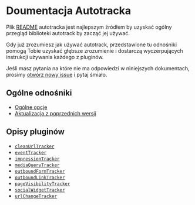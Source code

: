# Doumentacja Autotracka

Plik [README](/README.md) autotracka jest najlepszym źródłem by uzyskać ogólny przegląd biblioteki autotrack by zacząć jej używać.

Gdy już zrozumiesz jak używać autotrack, przedstawione tu odnośniki pomogą Tobie uzyskać głębsze zrozumienie i dostarczą wyczerpujących instrukcji używania każdego z pluginów.

Jeśli masz pytania na które nie ma odpowiedzi w niniejszych dokumentach, prosimy [otwórz nowy issue](https://github.com/googleanalytics/autotrack/issues/new) i pytaj śmiało.

## Ogólne odnośniki

- [Ogólne opcje](/docs/common-options.md)
- [Aktualizacja z poprzednich wersji](/docs/upgrading.md)

## Opisy pluginów

- [`cleanUrlTracker`](/docs/plugins/clean-url-tracker.md)
- [`eventTracker`](/docs/plugins/event-tracker.md)
- [`impressionTracker`](/docs/plugins/impression-tracker.md)
- [`mediaQueryTracker`](/docs/plugins/media-query-tracker.md)
- [`outboundFormTracker`](/docs/plugins/outbound-form-tracker.md)
- [`outboundLinkTracker`](/docs/plugins/outbound-link-tracker.md)
- [`pageVisibilityTracker`](/docs/plugins/page-visibility-tracker.md)
- [`socialWidgetTracker`](/docs/plugins/social-widget-tracker.md)
- [`urlChangeTracker`](/docs/plugins/url-change-tracker.md)


